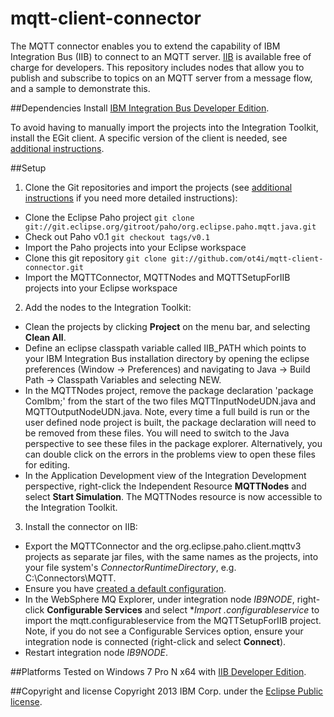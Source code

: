 mqtt-client-connector
=====================

The MQTT connector enables you to extend the capability of IBM Integration Bus (IIB) to connect to an MQTT server. [IIB](http://www.ibm.com/software/products/us/en/integration-bus/) is available free of charge for developers. This repository includes nodes that allow you to publish and subscribe to topics on an MQTT server from a message flow, and a sample to demonstrate this. 

##Dependencies
Install [IBM Integration Bus Developer Edition](http://www.ibm.com/software/products/us/en/integration-bus/).

To avoid having to manually import the projects into the Integration Toolkit, install the EGit client. A specific version of the client is needed, see [additional instructions](INSTRUCTIONS.md).

##Setup
1. Clone the Git repositories and import the projects (see [additional instructions](INSTRUCTIONS.md) if you need more detailed instructions):
  * Clone the Eclipse Paho project
    ``` git clone git://git.eclipse.org/gitroot/paho/org.eclipse.paho.mqtt.java.git ```
  * Check out Paho v0.1
    ``` git checkout tags/v0.1 ```
  * Import the Paho projects into your Eclipse workspace 
  * Clone this git repository
    ``` git clone git://github.com/ot4i/mqtt-client-connector.git ```
  * Import the MQTTConnector, MQTTNodes and MQTTSetupForIIB projects into your Eclipse workspace
 
2. Add the nodes to the Integration Toolkit:
  * Clean the projects by clicking **Project** on the menu bar, and selecting **Clean All**.
  *  Define an eclipse classpath variable called IIB\_PATH which points to your IBM Integration Bus installation directory by opening the eclipse preferences (Window -> Preferences) and navigating to Java -> Build Path -> Classpath Variables and selecting NEW.
  * In the MQTTNodes project, remove the package declaration 'package ComIbm;' from the start of the two files MQTTInputNodeUDN.java and MQTTOutputNodeUDN.java. Note, every time a full build is run or the user defined node project is built, the package declaration will need to be removed from these files. You will need to switch to the Java perspective to see these files in the package explorer. Alternatively, you can double click on the errors in the problems view to open these files for editing.
  * In the Application Development view of the Integration Development perspective, right-click the Independent Resource **MQTTNodes** and select **Start Simulation**. The MQTTNodes resource is now accessible to the Integration Toolkit.

3. Install the connector on IIB:
  * Export the MQTTConnector and the org.eclipse.paho.client.mqttv3 projects as separate jar files, with the same names as the projects, into your file system's *ConnectorRuntimeDirectory*, e.g. C:\Connectors\MQTT.
  * Ensure you have [created a default configuration](http://pic.dhe.ibm.com/infocenter/wmbhelp/v9r0m0/topic/com.ibm.etools.mft.doc/ae20200_.htm).
  * In the WebSphere MQ Explorer, under integration node *IB9NODE*, right-click **Configurable Services** and select **Import *.configurableservice** to import the mqtt.configurableservice from the MQTTSetupForIIB project. Note, if you do not see a Configurable Services option, ensure your integration node is connected (right-click and select **Connect**).
  * Restart integration node *IB9NODE*.

##Platforms
Tested on Windows 7 Pro N x64 with [IIB Developer Edition](http://www.ibm.com/software/products/us/en/integration-bus/).

##Copyright and license
Copyright 2013 IBM Corp. under the [Eclipse Public license](http://www.eclipse.org/legal/epl-v10.html).
